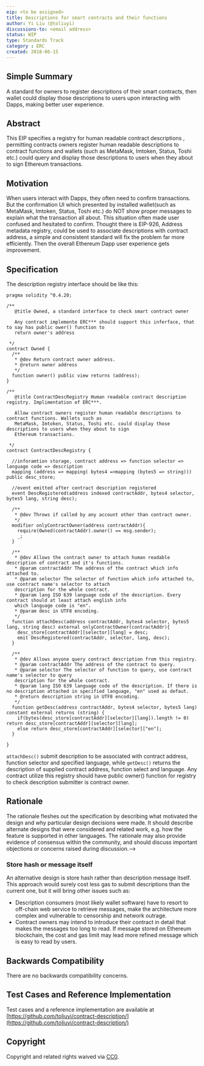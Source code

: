 ```yaml
---
eip: <to be assigned>
title: Descriptions for smart contracts and their functions
author: Yi Liu (@toliuyi)
discussions-to: <email address>
status: WIP
type: Standards Track
category : ERC
created: 2018-06-15
---
```


## Simple Summary

A standard for owners to register descriptions of their smart contracts, then wallet could display those descriptions to users upon interacting with Dapps, making better user experience.

## Abstract

This EIP specifies a registry for human readable contract descriptions , permitting contracts owners register human readable descriptions to contract functions and wallets (such as MetaMask, Imtoken, Status, Toshi etc.) could query and display those descriptions to users when they about to sign Ethereum transactions.

## Motivation

When users interact with Dapps, they often need to confirm transactions. But the confirmation UI which presented by installed wallet(such as MetaMask, Imtoken, Status, Toshi etc.) do NOT show proper messages to explain what the transaction all about. This situation often made user confused and hesitated to confirm. Thought there is EIP-926, Address metadata registry, could be used to associate descriptions with contract address, a simple and consistent standard will fix the problem far more efficiently. Then the overall Ethereum Dapp user experience gets improvement. 

## Specification

The description registry interface should be like this:

```
pragma solidity ^0.4.20;

/**
   @title Owned, a standard interface to check smart contract owner

   Any contract implemente ERC*** should support this inferface, that to say has public ower() function to 
   return owner's address

 */
contract Owned {
  /**
   * @dev Return contract owner address. 
   * @return owner address
   */
  function owner() public view returns (address);
}

/**
   @title ContractDescRegistry Human readable contract description registry. Implimentation of ERC***.

   Allow contract owners register human readable descriptions to contract functions. Wallets such as
   MetaMask, Imtoken, Status, Toshi etc. could display those descriptions to users when they about to sign
   Ethereum transactions.

 */
contract ContractDescRegistry {

  //inforamtion storage, contract address => function selector => language code => description
  mapping (address => mapping( bytes4 =>mapping (bytes5 => string))) public desc_store;

  //event emitted after contract description registered
  event DescRegistered(address indexed contractAddr, bytes4 selector, bytes5 lang, string desc);

  /**
   * @dev Throws if called by any account other than contract owner.
   */
  modifier onlyContractOwner(address contractAddr){
    require(Owned(contractAddr).owner() == msg.sender);
    _;
  }

  /**
   * @dev Allows the contract owner to attach human readable description of contract and it's functions.
   * @param contractAddr The address of the contract which info attached to.
   * @param selector The selector of function which info attached to, use contract name's selector to attach
   description for the whole contract.
   * @param lang ISO 639 language code of the description. Every contract should at least attach english info
   which language code is "en".
   * @param desc in UTF8 encoding.
   */
  function attachDesc(address contractAddr, bytes4 selector, bytes5 lang, string desc) external onlyContractOwner(contractAddr){
    desc_store[contractAddr][selector][lang] = desc;
    emit DescRegistered(contractAddr, selector, lang, desc);
  }

  /**
   * @dev Allows anyone query contract description from this registry.
   * @param contractAddr The address of the contract to query.
   * @param selector The selector of function to query, use contract name's selector to query
   description for the whole contract.
   * @param lang ISO 639 language code of the description. If there is no description attached in specified language, "en" used as defaut.
   * @return description string in UTF8 encoding.
   */
  function getDesc(address contractAddr, bytes4 selector, bytes5 lang) constant external returns (string) {
    if(bytes(desc_store[contractAddr][selector][lang]).length != 0) return desc_store[contractAddr][selector][lang];
    else return desc_store[contractAddr][selector]["en"];
  }

}
```

`attachDesc()` submit description to be associated with contract address, function selector and specified language, while `getDesc()` returns the description of supplied contract address, function select and language. Any contract utilize this registry should have public owner() function for registry to check description submitter is contract owner.

## Rationale
<!--The rationale fleshes out the specification by describing what motivated the design and why particular design decisions were made. It should describe alternate designs that were considered and related work, e.g. how the feature is supported in other languages. The rationale may also provide evidence of consensus within the community, and should discuss important objections or concerns raised during discussion.-->
The rationale fleshes out the specification by describing what motivated the design and why particular design decisions were made. It should describe alternate designs that were considered and related work, e.g. how the feature is supported in other languages. The rationale may also provide evidence of consensus within the community, and should discuss important objections or concerns raised during discussion.-->

### Store hash or message itself
An alternative design is store hash rather than description message itself. This approach would surely cost less gas to submit descriptions than the current one, but it will bring other issues such as:
* Description consumers (most likely wallet software) have to resort to off-chain web service to retrieve messages, make the architecture more complex and vulnerable to censorship and network outrage.
* Contract owners may intend to introduce their contract in detail that makes the messages too long to read. If message stored on Ethereum blockchain, the cost and gas limit may lead more refined message which is easy to read by users.


## Backwards Compatibility

There are no backwards compatibility concerns.

## Test Cases and Reference Implementation

Test cases and a reference implementation are available at [https://github.com/toliuyi/contract-description/](https://github.com/toliuyi/contract-description/)

## Copyright
Copyright and related rights waived via [CC0](https://creativecommons.org/publicdomain/zero/1.0/).
